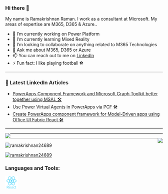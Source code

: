 ### Hi there 👋 

My name is Ramakrishnan Raman. I work as a consultant at Microsoft. My areas of expertise are M365, D365 & Azure..

- 🔭 I’m currently working on Power Platform
- 🌱 I’m currently learning Mixed Reality
- 👯 I’m looking to collaborate on anything related to M365 Technologies
- 💬 Ask me about M365, D365 or Azure
- 📫 You can reach out to me on [LinkedIn](https://www.linkedin.com/feed/ramakrishnan-raman-49312724/)
- ⚡ Fun fact: I like playing football ⚽
<!--
**Ramakrishnan24689/Ramakrishnan24689** is a ✨ _special_ ✨ repository because its `README.md` (this file) appears on your GitHub profile.

Here are some ideas to get you started:

- 🔭 I’m currently working on ...
- 🌱 I’m currently learning ...
- 👯 I’m looking to collaborate on ...
- 🤔 I’m looking for help with ...
- 💬 Ask me about ...
- 📫 How to reach me: ...
- 😄 Pronouns: ...
- ⚡ Fun fact: ...
-->

---
### 📩 Latest LinkedIn Articles 
<!-- BLOG-POST-LIST:START -->
<!-- BLOG-POST-LIST:END -->

- [PowerApps Component Framework and Microsoft Graph Toolkit better together using MSAL 🛠](https://www.linkedin.com/pulse/powerapps-component-framework-microsoft-graph-toolkit-raman)
- [Use Power Virtual Agents in PowerApps via PCF 🛠](https://www.linkedin.com/pulse/powerapps-component-framework-microsoft-graph-toolkit-raman)
- [Create PowerApps component framework for Model-Driven apps using Office UI Fabric React 🛠](https://www.linkedin.com/pulse/powerapps-component-framework-microsoft-graph-toolkit-raman)
---
<img  align="left" src="https://github-readme-stats.vercel.app/api?username=Ramakrishnan24689&show_icons=true&hide_border=true"/>

---

<img  align="right" src="https://github-readme-stats.vercel.app/api/top-langs/?username=Ramakrishnan24689&theme=tokyonight&show_icons=true&hide_border=true"/>

---


<p align="left"> <img src="https://komarev.com/ghpvc/?username=ramakrishnan24689&label=Profile%20views&color=0e75b6&style=flat" alt="ramakrishnan24689" /> </p>

<p align="left"> <a href="https://github.com/ryo-ma/github-profile-trophy"><img src="https://github-profile-trophy.vercel.app/?username=ramakrishnan24689" alt="ramakrishnan24689" /></a> </p>


<h3 align="left">Languages and Tools:</h3>
<p align="left"> <a href="https://reactjs.org/" target="_blank"> <img src="https://raw.githubusercontent.com/devicons/devicon/master/icons/react/react-original-wordmark.svg" alt="react" width="40" height="40"/> </a> </p>
